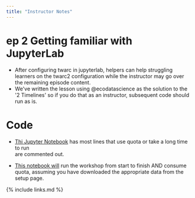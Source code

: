 ```yaml
---
title: "Instructor Notes"
---
```


# ep 2 Getting familiar with JupyterLab

* After configuring twarc in jupyterlab, helpers can help struggling learners on the twarc2 
  configuration while the instructor may go over the remaining episode content.
* We've written the lesson using @ecodatascience as the  solution to the '2 Timelines' 
  so if you do that as an instructor, subsequent code should run as is.

# Code
* [Thi Jupyter Notebook](../code/TwarcWorkshop.ipynb) has 
  most lines that use quota or take a long time to run  
  are commented out.

* [This notebook will](../code/TwarcWorkshop_with_harvests.ipynb) run 
  the workshop from start to finish AND consume quota, assuming
  you have downloaded the appropriate data from the setup page.

{% include links.md %}
